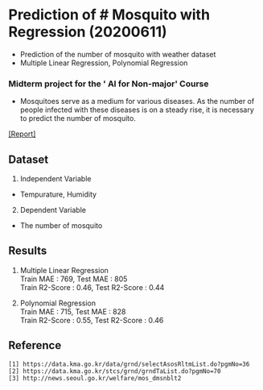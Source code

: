 # Prediction of # Mosquito with Regression (20200611)
- Prediction of the number of mosquito with weather dataset
- Multiple Linear Regression, Polynomial Regression

### Midterm project for the ' AI for Non-major' Course
- Mosquitoes serve as a medium for various diseases. As the number of people infected with these diseases is on a steady rise, 
it is necessary to predict the number of mosquito.

[[Report]](https://github.com/OH-Seoyoung/Prediction_of_the_number_of_Mosquito_with_Regression/blob/master/%5B%EC%A4%91%EA%B0%84%EA%B3%A0%EC%82%AC%20%EB%8C%80%EC%B2%B4%EA%B3%BC%EC%A0%9C%5D%202017010698%20%EC%88%98%ED%95%99%EA%B3%BC%20%EC%98%A4%EC%84%9C%EC%98%81.pdf)  

## Dataset
1. Independent Variable   
- Tempurature, Humidity  
2. Dependent Variable  
- The number of mosquito  
  
## Results
1. Multiple Linear Regression  
  Train MAE : 769, Test MAE : 805  
  Train R2-Score : 0.46, Test R2-Score : 0.44  

2. Polynomial Regression  
  Train MAE : 715, Test MAE : 828  
  Train R2-Score : 0.55, Test R2-Score : 0.46  
  
## Reference
```
[1] https://data.kma.go.kr/data/grnd/selectAsosRltmList.do?pgmNo=36  
[2] https://data.kma.go.kr/stcs/grnd/grndTaList.do?pgmNo=70 
[3] http://news.seoul.go.kr/welfare/mos_dmsnblt2  
```
  
